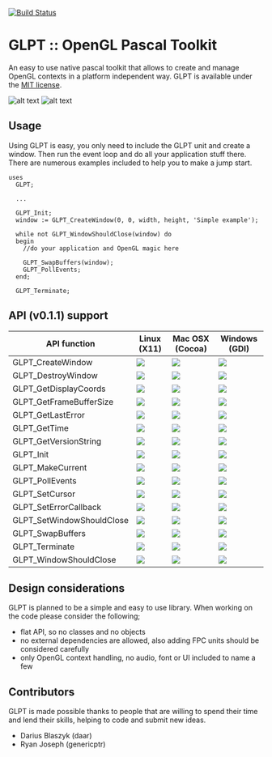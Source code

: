 [![Build Status](https://travis-ci.org/daar/GLPT.svg?branch=GL-version)](https://travis-ci.org/daar/GLPT)

# GLPT :: OpenGL Pascal Toolkit

An easy to use native pascal toolkit that allows to create and manage OpenGL contexts in a platform independent way. GLPT is available under the [MIT license](https://en.wikipedia.org/wiki/MIT_License).

![alt text](https://github.com/daar/GLPT/blob/master/image/simple.png "GLPT in action on Windows")
![alt text](https://github.com/daar/GLPT/blob/master/image/linux.png "GLPT in action on Linux")

## Usage
Using GLPT is easy, you only need to include the GLPT unit and create a window. Then run the event loop and do all your application stuff there. There are numerous examples included to help you to make a jump start.

    uses
      GLPT;
  
      ...

      GLPT_Init;
      window := GLPT_CreateWindow(0, 0, width, height, 'Simple example');

      while not GLPT_WindowShouldClose(window) do
      begin
        //do your application and OpenGL magic here

        GLPT_SwapBuffers(window);
        GLPT_PollEvents;
      end;

      GLPT_Terminate;

<!-- API-SUPPORT-LIST:START -->
## API (v0.1.1) support
| API function              | Linux (X11)     | Mac OSX (Cocoa) | Windows (GDI)   |
|---------------------------|-----------------|-----------------|-----------------|
| GLPT_CreateWindow | <img src="https://github.com/daar/GLPT/blob/master/doc/green.svg"> | <img src="https://github.com/daar/GLPT/blob/master/doc/green.svg"> | <img src="https://github.com/daar/GLPT/blob/master/doc/green.svg"> | 
| GLPT_DestroyWindow | <img src="https://github.com/daar/GLPT/blob/master/doc/green.svg"> | <img src="https://github.com/daar/GLPT/blob/master/doc/green.svg"> | <img src="https://github.com/daar/GLPT/blob/master/doc/green.svg"> | 
| GLPT_GetDisplayCoords | <img src="https://github.com/daar/GLPT/blob/master/doc/green.svg"> | <img src="https://github.com/daar/GLPT/blob/master/doc/green.svg"> | <img src="https://github.com/daar/GLPT/blob/master/doc/green.svg"> | 
| GLPT_GetFrameBufferSize | <img src="https://github.com/daar/GLPT/blob/master/doc/green.svg"> | <img src="https://github.com/daar/GLPT/blob/master/doc/green.svg"> | <img src="https://github.com/daar/GLPT/blob/master/doc/green.svg"> | 
| GLPT_GetLastError | <img src="https://github.com/daar/GLPT/blob/master/doc/green.svg"> | <img src="https://github.com/daar/GLPT/blob/master/doc/green.svg"> | <img src="https://github.com/daar/GLPT/blob/master/doc/green.svg"> | 
| GLPT_GetTime | <img src="https://github.com/daar/GLPT/blob/master/doc/green.svg"> | <img src="https://github.com/daar/GLPT/blob/master/doc/green.svg"> | <img src="https://github.com/daar/GLPT/blob/master/doc/green.svg"> | 
| GLPT_GetVersionString | <img src="https://github.com/daar/GLPT/blob/master/doc/green.svg"> | <img src="https://github.com/daar/GLPT/blob/master/doc/green.svg"> | <img src="https://github.com/daar/GLPT/blob/master/doc/green.svg"> | 
| GLPT_Init | <img src="https://github.com/daar/GLPT/blob/master/doc/green.svg"> | <img src="https://github.com/daar/GLPT/blob/master/doc/green.svg"> | <img src="https://github.com/daar/GLPT/blob/master/doc/green.svg"> | 
| GLPT_MakeCurrent | <img src="https://github.com/daar/GLPT/blob/master/doc/red.svg"> | <img src="https://github.com/daar/GLPT/blob/master/doc/green.svg"> | <img src="https://github.com/daar/GLPT/blob/master/doc/green.svg"> | 
| GLPT_PollEvents | <img src="https://github.com/daar/GLPT/blob/master/doc/green.svg"> | <img src="https://github.com/daar/GLPT/blob/master/doc/green.svg"> | <img src="https://github.com/daar/GLPT/blob/master/doc/green.svg"> | 
| GLPT_SetCursor | <img src="https://github.com/daar/GLPT/blob/master/doc/red.svg"> | <img src="https://github.com/daar/GLPT/blob/master/doc/green.svg"> | <img src="https://github.com/daar/GLPT/blob/master/doc/orange.svg"> | 
| GLPT_SetErrorCallback | <img src="https://github.com/daar/GLPT/blob/master/doc/green.svg"> | <img src="https://github.com/daar/GLPT/blob/master/doc/green.svg"> | <img src="https://github.com/daar/GLPT/blob/master/doc/green.svg"> | 
| GLPT_SetWindowShouldClose | <img src="https://github.com/daar/GLPT/blob/master/doc/green.svg"> | <img src="https://github.com/daar/GLPT/blob/master/doc/green.svg"> | <img src="https://github.com/daar/GLPT/blob/master/doc/green.svg"> | 
| GLPT_SwapBuffers | <img src="https://github.com/daar/GLPT/blob/master/doc/green.svg"> | <img src="https://github.com/daar/GLPT/blob/master/doc/green.svg"> | <img src="https://github.com/daar/GLPT/blob/master/doc/green.svg"> | 
| GLPT_Terminate | <img src="https://github.com/daar/GLPT/blob/master/doc/green.svg"> | <img src="https://github.com/daar/GLPT/blob/master/doc/green.svg"> | <img src="https://github.com/daar/GLPT/blob/master/doc/green.svg"> | 
| GLPT_WindowShouldClose | <img src="https://github.com/daar/GLPT/blob/master/doc/green.svg"> | <img src="https://github.com/daar/GLPT/blob/master/doc/green.svg"> | <img src="https://github.com/daar/GLPT/blob/master/doc/green.svg"> | 
<!-- API-SUPPORT-LIST:END -->

## Design considerations
GLPT is planned to be a simple and easy to use library. When working on the code please consider the following; 

* flat API, so no classes and no objects
* no external dependencies are allowed, also adding FPC units should be considered carefully
* only OpenGL context handling, no audio, font or UI included to name a few

## Contributors
GLPT is made possible thanks to people that are willing to spend their time and lend their skills, helping to code and submit new ideas.
<!-- CONTRIBUTOR-LIST:START -->
* Darius Blaszyk (daar)
* Ryan Joseph (genericptr)
<!-- CONTRIBUTOR-LIST:END -->
